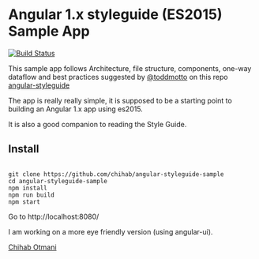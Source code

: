 # Angular 1.x styleguide (ES2015) Sample App

[![Build Status](https://travis-ci.org/chihab/angular-styleguide-sample.svg?branch=master)](https://travis-ci.org/chihab/angular-styleguide-sample.svg?branch=master)

This sample app follows Architecture, file structure, components, one-way dataflow and best practices suggested by [@toddmotto](//twitter.com/toddmotto) on this repo [angular-styleguide](//github.com/toddmotto/angular-styleguide)

The app is really really simple, it is supposed to be a starting point to building an Angular 1.x app using es2015.

It is also a good companion to reading the Style Guide.

## Install

```

git clone https://github.com/chihab/angular-styleguide-sample
cd angular-styleguide-sample
npm install
npm run build
npm start

```

Go to http://localhost:8080/

I am working on a more eye friendly version (using angular-ui).

[Chihab Otmani](//chihab.github.io/2016/07/29/angular-styleguide-sample/)

